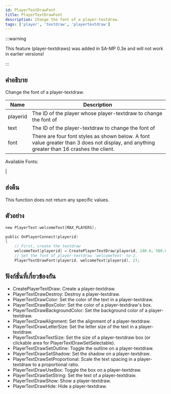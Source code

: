 ```yaml
---
id: PlayerTextDrawFont
title: PlayerTextDrawFont
description: Change the font of a player-textdraw.
tags: ['player', 'textdraw', 'playertextdraw']
---
```


:::warning

This feature (player-textdraws) was added in SA-MP 0.3e and will not work in earlier versions!

:::

## คำอธิบาย

Change the font of a player-textdraw.


| Name | Description |
|------|-------------|
|playerid | The ID of the player whose player-textdraw to change the font of|
|text | The ID of the player-textdraw to change the font of|
|font | There are four font styles as shown below. A font value greater than 3 does not display, and anything greater than 16 crashes the client.
Available Fonts:

|


## ส่งคืน

This function does not return any specific values.


## ตัวอย่าง


```c
new PlayerText:welcomeText[MAX_PLAYERS];

public OnPlayerConnect(playerid)
{
    // First, create the textdraw
    welcomeText[playerid] = CreatePlayerTextDraw(playerid, 240.0, 580.0, "Welcome to my SA-MP server");
    // Set the font of player-textdraw 'welcomeText' to 2.
    PlayerTextDrawFont(playerid, welcomeText[playerid], 2);
```


## ฟังก์ชั่นที่เกี่ยวข้องกัน


-  CreatePlayerTextDraw: Create a player-textdraw.
-  PlayerTextDrawDestroy: Destroy a player-textdraw.
-  PlayerTextDrawColor: Set the color of the text in a player-textdraw.
-  PlayerTextDrawBoxColor: Set the color of a player-textdraw's box.
-  PlayerTextDrawBackgroundColor: Set the background color of a player-textdraw.
-  PlayerTextDrawAlignment: Set the alignment of a player-textdraw.
-  PlayerTextDrawLetterSize: Set the letter size of the text in a player-textdraw.
-  PlayerTextDrawTextSize: Set the size of a player-textdraw box (or clickable area for PlayerTextDrawSetSelectable).
-  PlayerTextDrawSetOutline: Toggle the outline on a player-textdraw.
-  PlayerTextDrawSetShadow: Set the shadow on a player-textdraw.
-  PlayerTextDrawSetProportional: Scale the text spacing in a player-textdraw to a proportional ratio.
-  PlayerTextDrawUseBox: Toggle the box on a player-textdraw.
-  PlayerTextDrawSetString: Set the text of a player-textdraw.
-  PlayerTextDrawShow: Show a player-textdraw.
-  PlayerTextDrawHide: Hide a player-textdraw.